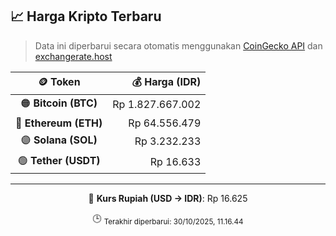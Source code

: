 

<!-- HARGA_KRIPTO -->
## 📈 Harga Kripto Terbaru

> Data ini diperbarui secara otomatis menggunakan [CoinGecko API](https://www.coingecko.com/) dan [exchangerate.host](https://exchangerate.host/)

<div align="center">

| 🪙 Token | 💰 Harga (IDR) |
|:------:|---------------:|
| 🟠 **Bitcoin (BTC)**   | Rp 1.827.667.002 |
| 🔵 **Ethereum (ETH)**  | Rp 64.556.479 |
| 🟣 **Solana (SOL)**    | Rp 3.232.233 |
| 🟢 **Tether (USDT)**   | Rp 16.633 |

---

💱 **Kurs Rupiah (USD → IDR)**: Rp 16.625

🕒 <sub>Terakhir diperbarui: 30/10/2025, 11.16.44</sub>

</div>
<!-- /HARGA_KRIPTO -->